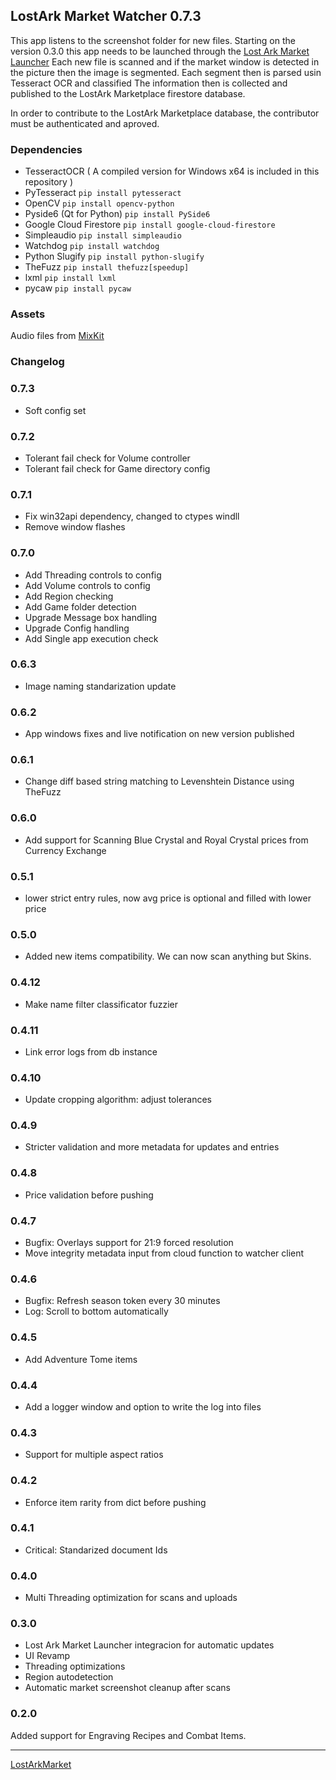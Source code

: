 ## LostArk Market Watcher 0.7.3
This app listens to the screenshot folder for new files.
Starting on the version 0.3.0 this app needs to be launched through the [Lost Ark Market Launcher](https://github.com/gogodr/LostArk-Market-Launcher)
Each new file is scanned and if the market window is detected in the picture then the image is segmented.
Each segment then is parsed usin Tesseract OCR and classified
The information then is collected and published to the LostArk Marketplace firestore database.

In order to contribute to the LostArk Marketplace database, the contributor must be authenticated and aproved. 

### Dependencies
- TesseractOCR ( A compiled version for Windows x64 is included in this repository )
- PyTesseract `pip install pytesseract`
- OpenCV `pip install opencv-python`
- Pyside6 (Qt for Python) `pip install PySide6`
- Google Cloud Firestore `pip install google-cloud-firestore`
- Simpleaudio `pip install simpleaudio`
- Watchdog `pip install watchdog`
- Python Slugify `pip install python-slugify`
- TheFuzz `pip install thefuzz[speedup]`
- lxml `pip install lxml`
- pycaw `pip install pycaw`

### Assets
Audio files from [MixKit](https://mixkit.co/)

### Changelog
### 0.7.3
- Soft config set

### 0.7.2
- Tolerant fail check for Volume controller
- Tolerant fail check for Game directory config

### 0.7.1
- Fix win32api dependency, changed to ctypes windll
- Remove window flashes

### 0.7.0
- Add Threading controls to config
- Add Volume controls to config
- Add Region checking
- Add Game folder detection
- Upgrade Message box handling
- Upgrade Config handling
- Add Single app execution check

### 0.6.3
- Image naming standarization update

### 0.6.2
- App windows fixes and live notification on new version published

### 0.6.1
- Change diff based string matching to Levenshtein Distance using TheFuzz

### 0.6.0
- Add support for Scanning Blue Crystal and Royal Crystal prices from Currency Exchange

### 0.5.1
- lower strict entry rules, now avg price is optional and filled with lower price

### 0.5.0
- Added new items compatibility. We can now scan anything but Skins.

### 0.4.12
- Make name filter classificator fuzzier

### 0.4.11
- Link error logs from db instance

### 0.4.10
- Update cropping algorithm: adjust tolerances

### 0.4.9
- Stricter validation and more metadata for updates and entries

### 0.4.8
- Price validation before pushing

### 0.4.7
- Bugfix: Overlays support for 21:9 forced resolution
- Move integrity metadata input from cloud function to watcher client

### 0.4.6
- Bugfix: Refresh season token every 30 minutes
- Log: Scroll to bottom automatically

### 0.4.5
- Add Adventure Tome items

### 0.4.4
- Add a logger window and option to write the log into files

### 0.4.3
- Support for multiple aspect ratios

### 0.4.2
- Enforce item rarity from dict before pushing

### 0.4.1
- Critical: Standarized document Ids

### 0.4.0
- Multi Threading optimization for scans and uploads

### 0.3.0
- Lost Ark Market Launcher integracion for automatic updates
- UI Revamp
- Threading optimizations
- Region autodetection
- Automatic market screenshot cleanup after scans


### 0.2.0
Added support for Engraving Recipes and Combat Items.

---
[LostArkMarket](https://www.lostarkmarket.online)

